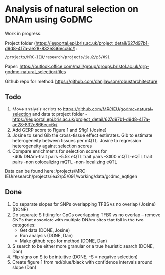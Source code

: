 # Analysis of natural selection on DNAm using GoDMC

Work in progress.

Project folder (https://ieuportal.epi.bris.ac.uk/project_detail/627d97b1-d9d8-417a-ae28-832e866ecc6c/):

```
/projects/MRC-IEU/research/projects/ieu2/p5/091 
```

Paper: https://outlook.office.com/mail/group/groups.bristol.ac.uk/grp-godmc-natural_selection/files

Github repo for method: https://github.com/danjlawson/robustarchitecture


## Todo

1. Move analysis scripts to https://github.com/MRCIEU/godmc-natural-selection and data to project folder - https://ieuportal.epi.bris.ac.uk/project_detail/627d97b1-d9d8-417a-ae28-832e866ecc6c/
7. Add GERP score to Figure 1 and Sfig1 (Josine) 
8. Josine to send Gib the cross-tissue effect estimates. Gib to estimate heterogeneity between tissues per mQTL. Josine to regression heterogeneity against selection scores
9. Compare enrichments for selection scores for  
-40k DNAm-trait pairs
-5.5k eQTL trait pairs
-3000 mQTL-eQTL trait pairs
-non colocalizing mQTL
-non-localizing eQTL

Data can be found here:
/projects/MRC-IEU/research/projects/ieu2/p5/091/working/data/godmc_eqtlgen

## Done

1. Do separate slopes for SNPs overlapping TFBS vs no overlap (Josine) (DONE)
3. Do separate S fitting for CpGs overlapping TFBS vs no overlap – remove SNPs that associate with multiple DNAm sites that fall in the two categories: 
    - Get data (DONE, Josine) 
    - Run analysis (DONE, Dan)  
    - Make github repo for method (DONE, Dan) 
4. S search to be either more granular or a true heuristic search (DONE, Dan) 
5. Flip signs on S to be intuitive (DONE, -S = negative selection) 
6. Create figure 1 from red/blue/black with confidence intervals around slope (Dan) 
